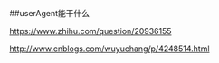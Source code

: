 ##userAgent能干什么


https://www.zhihu.com/question/20936155

http://www.cnblogs.com/wuyuchang/p/4248514.html